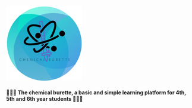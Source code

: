 <img src="https://raw.githubusercontent.com/boodahDEV/CB/master/logo.png" > 

#### :school_satchel::school_satchel::school_satchel: The chemical burette, a basic and simple learning platform for 4th, 5th and 6th year students :school_satchel::school_satchel::school_satchel:
